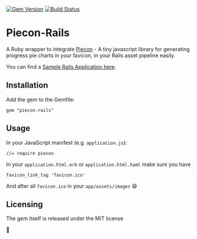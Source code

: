[![Gem Version](https://badge.fury.io/rb/piecon-rails.png)](http://badge.fury.io/rb/piecon-rails) [![Build Status](https://travis-ci.org/ankit8898/piecon-rails.png?branch=master)](https://travis-ci.org/ankit8898/piecon-rails)
# Piecon-Rails

A Ruby wrapper to integrate [Piecon](https://github.com/lipka/piecon) - A tiny javascript library for generating progress pie charts in your favicon, in your Rails asset pipeline easily.

You can find a [Sample Rails Application here](http://morning-bayou-5775.herokuapp.com).

## Installation

Add the gem to the Gemfile:

    gem "piecon-rails"    

## Usage

In your JavaScript manifest (e.g. `application.js`):

    //= require piecon


In your `application.html.erb` or `application.html.haml` make sure you have

    favicon_link_tag 'favicon.ico'
    
And after all `favicon.ico` in your `app/assets/images` :smile:

## Licensing


The gem itself is released under the MIT license

:pray:
